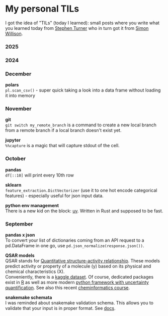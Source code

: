 # My personal TILs 

I got the idea of "TILs" (today I learned): small posts where you write what you learned today from [Stephen Turner](https://stephenturner.us/) who in turn got it from [Simon Willison](https://til.simonwillison.net/).

### 2025

### 2024

### December

**polars**  
`pl.scan_csv()` - super quick taking a look into a data frame without loading it into memory

### November  

**git**  
`git switch my_remote_branch` is a command to create a new local branch from a remote branch if a local branch doesn't exist yet.

**jupyter**  
`%%capture` is a magic that will capture stdout of the cell.

### October

**pandas**  
`df[::10]` will print every 10th row

**sklearn**  
`feature_extraction.DictVectorizer` (use it to one hot encode categorical features) - especially useful for json input data.

**python env management**  
There is a new kid on the block: [uv](https://docs.astral.sh/uv/). Written in Rust and supposed to be fast.

### September

**pandas x json**  
To convert your list of dictionaries coming from an API request to a pd.DataFrame in one go, use `pd.json_normalize(response.json())`.

**QSAR models**  
QSAR stands for [Quantitative structure-activity relationship](https://en.wikipedia.org/wiki/Quantitative_structure%E2%80%93activity_relationship#). These models predict activity or property of a molecule (y) based on its physical and chemical characteristics (X).  
Conveniently, there is a [kaggle dataset](https://www.kaggle.com/datasets/rajgupta2019/qsar-bioconcentration-classes-dataset). Of course, dedicated packages exist in [R](https://cran.r-project.org/web/packages/rQSAR/vignettes/QSAR-Workflow.html) as well as more modern [python framework with uncertainty quantification](https://chemrxiv.org/engage/chemrxiv/article-details/6603ff689138d231616f084c). See also this recent [cheminformatics course](https://github.com/PatWalters/practical_cheminformatics_tutorials).

**snakemake schemata**  
I was reminded about snakemake validation schema. This allows you to validate that your input is in proper format. See [docs](https://snakemake.readthedocs.io/en/stable/snakefiles/configuration.html#validation).
